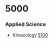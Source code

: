 # 5000
### Applied Science
* Kinesiology [5100](https://github.com/Krummhaus/keg/blob/main/Main/5100.md)
